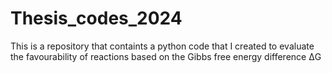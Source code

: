 # Thesis_codes_2024
This is a repository that containts a python code that I created to evaluate the favourability of reactions based on the Gibbs free energy difference ΔG
